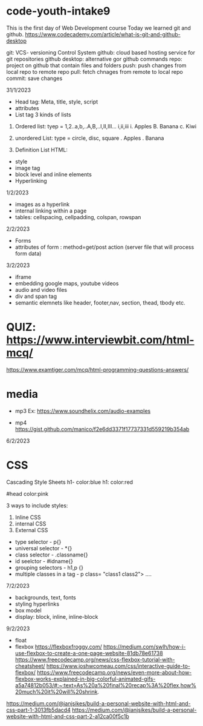 # code-youth-intake9
This is the first day of Web Development course
Today we learned git and github.
https://www.codecademy.com/article/what-is-git-and-github-desktop

git: VCS- versioning Control System
github: cloud based hosting service for git repositories
github desktop: alternative gor github commands
repo: project on github that contain files and folders
push: push changes from local repo to remote repo
pull: fetch chnages from remote to local repo
commit: save changes

31/1/2023
- Head tag: Meta, title, style, script
- attributes
- List tag
3 kinds of lists
1. Ordered list: tyep = 1,2..a,b,..A,B,..I,II,III... i,ii,iii
	i. Apples
	B. Banana
	c. Kiwi

2. unordered List: type = circle, disc, square
	. Apples
	. Banana

3. Definition List
 HTML: 

- style	
- image tag
- block level and inline elements
- Hyperlinking

1/2/2023
- images as a hyperlink
- internal linking within a page
- tables: cellspacing, cellpadding, colspan, rowspan

2/2/2023

- Forms
- attributes of form : method=get/post action (server file that will process form data)

3/2/2023
- iframe
- embedding google maps, youtube videos
- audio and video files 
- div and span tag
- semantic elemnets like header, footer,nav, section, thead, tbody etc.
# QUIZ: https://www.interviewbit.com/html-mcq/
https://www.examtiger.com/mcq/html-programming-questions-answers/

# media
- mp3
Ex: https://www.soundhelix.com/audio-examples

- mp4
https://gist.github.com/manico/f2e6dd3371f17737331d559219b354ab
 


6/2/2023
# CSS
Cascading Style Sheets
h1- color:blue
h1: color:red

#head color:pink

3 ways to include styles:
1. Inline CSS
2. internal CSS
3. External CSS

- type selector - p{}
- universal selector - *{}
- class selector - .classname{}
- id seelctor - #idname{}
- grouping selectors - h1,p {}
- multiple classes in a tag - p class= "class1 class2">  .... 


7/2/2023
 - backgrounds, text, fonts
 - styling hyperlinks
 - box model
 - display: block, inline, inline-block


9/2/2023

- float
- flexbox
https://flexboxfroggy.com/
https://medium.com/swlh/how-i-use-flexbox-to-create-a-one-page-website-81db78e61738
https://www.freecodecamp.org/news/css-flexbox-tutorial-with-cheatsheet/
https://www.joshwcomeau.com/css/interactive-guide-to-flexbox/
https://www.freecodecamp.org/news/even-more-about-how-flexbox-works-explained-in-big-colorful-animated-gifs-a5a74812b053/#:~:text=As%20a%20final%20recap%3A%20flex,how%20much%20it%20will%20shrink.

https://medium.com/@ianjsikes/build-a-personal-website-with-html-and-css-part-1-3013fb5dacd4
https://medium.com/@ianjsikes/build-a-personal-website-with-html-and-css-part-2-a12ca00f5c1b